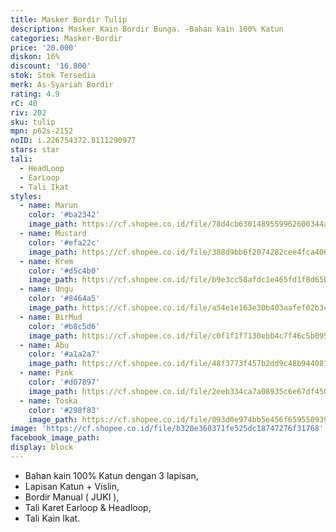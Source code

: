 ```yaml
---
title: Masker Bordir Tulip
description: Masker Kain Bordir Bunga. -Bahan kain 100% Katun
categories: Masker-Bordir
price: '20.000'
diskon: 16%
discount: '16.800'
stok: Stok Tersedia
merk: As-Syariah Bordir
rating: 4.9
rC: 40
riv: 202
sku: tulip
mpn: p62s-2152
noID: i.226754372.8111290977
stars: star
tali:
  - HeadLoop
  - EarLoop
  - Tali Ikat
styles:
  - name: Marun
    color: '#ba2342'
    image_path: https://cf.shopee.co.id/file/78d4cb6301489559962600344af7ff41
  - name: Mustard
    color: '#efa22c'
    image_path: https://cf.shopee.co.id/file/388d9bb6f2074282cee4fca40640b944
  - name: Krem
    color: '#d5c4b0'
    image_path: https://cf.shopee.co.id/file/b9e3cc58afdc1e465fd1f8d65b6f455f
  - name: Ungu
    color: '#8464a5'
    image_path: https://cf.shopee.co.id/file/a54e1e163e30b403aafef02b3c92f2a9
  - name: BirMud
    color: '#b8c5d6'
    image_path: https://cf.shopee.co.id/file/c0f1f1f7130ebb4c7f46c5b0950369e7
  - name: Abu
    color: '#a1a2a7'
    image_path: https://cf.shopee.co.id/file/48f3773f457b2dd9c48b944081914fce
  - name: Pink
    color: '#d07897'
    image_path: https://cf.shopee.co.id/file/2eeb334ca7a08935c6e67df45055baa0
  - name: Toska
    color: '#298f83'
    image_path: https://cf.shopee.co.id/file/093d0e974bb5e456f659550939d8897a
image: 'https://cf.shopee.co.id/file/b328e360371fe525dc18747276f31768'
facebook_image_path:
display: block
---
```


- Bahan kain 100% Katun dengan 3 lapisan,
- Lapisan Katun + Vislin,
- Bordir Manual ( JUKI ),
- Tali Karet Earloop & Headloop,
- Tali Kain Ikat.
